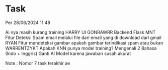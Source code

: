 # Task
Per 28/06/2024 11.48


Ai nya masih kurang training HARRY
UI GONRAWRR
Backend Flask MNT
Fitur Deteksi Spam email melalui file dari email yang di download dari gmail RYAN
Fitur mendeteksi gambar apakah gambar terindikasi spam atau bukan WARRENTZYKT
Apakah KNN punya model training? 
Mengenali 2 Bahasa (Indo + Inggris)
Ganti AI Model karena jawaban susah akurat

Note :
Nomor 7 task terakhir ae

